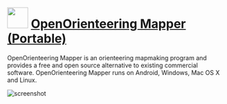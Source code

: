 ﻿# <img src="https://cdn.jsdelivr.net/gh/chtof/chocolatey-packages/automatic/openorienteering-mapper.portable/openorienteering-mapper.portable.png" width="48" height="48"/> [OpenOrienteering Mapper (Portable)](https://chocolatey.org/packages/openorienteering-mapper.portable)

OpenOrienteering Mapper is an orienteering mapmaking program and provides a free and open source alternative to existing commercial software. OpenOrienteering Mapper runs on Android, Windows, Mac OS X and Linux.

![screenshot](https://cdn.jsdelivr.net/gh/chtof/chocolatey-packages/automatic/openorienteering-mapper.portable/screenshot.png)